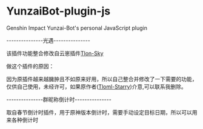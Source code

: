 # YunzaiBot-plugin-js

Genshin Impact Yunzai-Bot's personal JavaScript plugin

---------------光遇---------------

该插件功能整合修改自云崽插件[Tlon-Sky](https://gitee.com/Tloml-Starry/Tlon-Sky)

做这个插件的原因：

因为原插件越来越臃肿且不如原来好用，所以自己整合并修改了一下需要的功能，仅供自己使用，未经许可，如果原作者([Tloml-Starry](https://gitee.com/Tloml-Starry))介意,可以联系我删除。

---------------群昵称倒计时---------------

取自春节倒计时插件，用于原神版本倒计时，需要手动设定目标日期，所以可以用来各种倒计时
